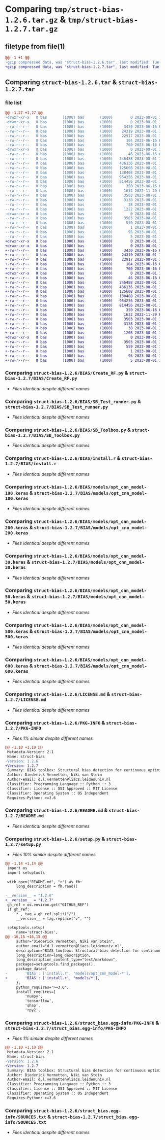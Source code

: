 # Comparing `tmp/struct-bias-1.2.6.tar.gz` & `tmp/struct-bias-1.2.7.tar.gz`

## filetype from file(1)

```diff
@@ -1 +1 @@
-gzip compressed data, was "struct-bias-1.2.6.tar", last modified: Tue Aug  1 12:31:09 2023, max compression
+gzip compressed data, was "struct-bias-1.2.7.tar", last modified: Tue Aug  1 12:35:33 2023, max compression
```

## Comparing `struct-bias-1.2.6.tar` & `struct-bias-1.2.7.tar`

### file list

```diff
@@ -1,27 +1,27 @@
-drwxr-xr-x   0 bas       (1000) bas       (1000)        0 2023-08-01 12:31:09.382976 struct-bias-1.2.6/
-drwxr-xr-x   0 bas       (1000) bas       (1000)        0 2023-08-01 12:31:09.372976 struct-bias-1.2.6/BIAS/
--rw-r--r--   0 bas       (1000) bas       (1000)     3430 2023-06-16 06:53:48.000000 struct-bias-1.2.6/BIAS/Create_RF.py
--rw-r--r--   0 bas       (1000) bas       (1000)    24319 2023-08-01 11:43:58.000000 struct-bias-1.2.6/BIAS/SB_Test_runner.py
--rw-r--r--   0 bas       (1000) bas       (1000)    22917 2023-08-01 12:28:52.000000 struct-bias-1.2.6/BIAS/SB_Toolbox.py
--rw-r--r--   0 bas       (1000) bas       (1000)      104 2023-06-16 06:53:48.000000 struct-bias-1.2.6/BIAS/__init__.py
--rw-r--r--   0 bas       (1000) bas       (1000)      760 2023-06-16 06:53:49.000000 struct-bias-1.2.6/BIAS/install.r
-drwxr-xr-x   0 bas       (1000) bas       (1000)        0 2023-08-01 12:31:09.382976 struct-bias-1.2.6/BIAS/models/
--rw-r--r--   0 bas       (1000) bas       (1000)       46 2023-06-16 06:53:49.000000 struct-bias-1.2.6/BIAS/models/empty.txt
--rw-r--r--   0 bas       (1000) bas       (1000)   246488 2023-08-01 12:27:12.000000 struct-bias-1.2.6/BIAS/models/opt_cnn_model-100.keras
--rw-r--r--   0 bas       (1000) bas       (1000)   436136 2023-08-01 12:27:13.000000 struct-bias-1.2.6/BIAS/models/opt_cnn_model-200.keras
--rw-r--r--   0 bas       (1000) bas       (1000)   125608 2023-08-01 12:27:12.000000 struct-bias-1.2.6/BIAS/models/opt_cnn_model-30.keras
--rw-r--r--   0 bas       (1000) bas       (1000)   138408 2023-08-01 12:27:12.000000 struct-bias-1.2.6/BIAS/models/opt_cnn_model-50.keras
--rw-r--r--   0 bas       (1000) bas       (1000)   954256 2023-08-01 12:27:13.000000 struct-bias-1.2.6/BIAS/models/opt_cnn_model-500.keras
--rw-r--r--   0 bas       (1000) bas       (1000)   814456 2023-08-01 12:27:13.000000 struct-bias-1.2.6/BIAS/models/opt_cnn_model-600.keras
--rw-r--r--   0 bas       (1000) bas       (1000)      350 2023-06-16 06:53:49.000000 struct-bias-1.2.6/BIAS/models/targetnames.npy
--rw-r--r--   0 bas       (1000) bas       (1000)     1632 2022-11-29 08:36:48.000000 struct-bias-1.2.6/LICENSE.md
--rw-r--r--   0 bas       (1000) bas       (1000)     3503 2023-08-01 12:31:09.382976 struct-bias-1.2.6/PKG-INFO
--rw-r--r--   0 bas       (1000) bas       (1000)     3138 2023-08-01 11:43:58.000000 struct-bias-1.2.6/README.md
--rw-r--r--   0 bas       (1000) bas       (1000)       38 2023-08-01 12:31:09.382976 struct-bias-1.2.6/setup.cfg
--rw-r--r--   0 bas       (1000) bas       (1000)     1222 2023-08-01 12:31:08.000000 struct-bias-1.2.6/setup.py
-drwxr-xr-x   0 bas       (1000) bas       (1000)        0 2023-08-01 12:31:09.382976 struct-bias-1.2.6/struct_bias.egg-info/
--rw-r--r--   0 bas       (1000) bas       (1000)     3503 2023-08-01 12:31:09.000000 struct-bias-1.2.6/struct_bias.egg-info/PKG-INFO
--rw-r--r--   0 bas       (1000) bas       (1000)      559 2023-08-01 12:31:09.000000 struct-bias-1.2.6/struct_bias.egg-info/SOURCES.txt
--rw-r--r--   0 bas       (1000) bas       (1000)        1 2023-08-01 12:31:09.000000 struct-bias-1.2.6/struct_bias.egg-info/dependency_links.txt
--rw-r--r--   0 bas       (1000) bas       (1000)       95 2023-08-01 12:31:09.000000 struct-bias-1.2.6/struct_bias.egg-info/requires.txt
--rw-r--r--   0 bas       (1000) bas       (1000)        5 2023-08-01 12:31:09.000000 struct-bias-1.2.6/struct_bias.egg-info/top_level.txt
+drwxr-xr-x   0 bas       (1000) bas       (1000)        0 2023-08-01 12:35:33.543686 struct-bias-1.2.7/
+drwxr-xr-x   0 bas       (1000) bas       (1000)        0 2023-08-01 12:35:33.543686 struct-bias-1.2.7/BIAS/
+-rw-r--r--   0 bas       (1000) bas       (1000)     3430 2023-06-16 06:53:48.000000 struct-bias-1.2.7/BIAS/Create_RF.py
+-rw-r--r--   0 bas       (1000) bas       (1000)    24319 2023-08-01 11:43:58.000000 struct-bias-1.2.7/BIAS/SB_Test_runner.py
+-rw-r--r--   0 bas       (1000) bas       (1000)    22917 2023-08-01 12:28:52.000000 struct-bias-1.2.7/BIAS/SB_Toolbox.py
+-rw-r--r--   0 bas       (1000) bas       (1000)      104 2023-06-16 06:53:48.000000 struct-bias-1.2.7/BIAS/__init__.py
+-rw-r--r--   0 bas       (1000) bas       (1000)      760 2023-06-16 06:53:49.000000 struct-bias-1.2.7/BIAS/install.r
+drwxr-xr-x   0 bas       (1000) bas       (1000)        0 2023-08-01 12:35:33.543686 struct-bias-1.2.7/BIAS/models/
+-rw-r--r--   0 bas       (1000) bas       (1000)       46 2023-06-16 06:53:49.000000 struct-bias-1.2.7/BIAS/models/empty.txt
+-rw-r--r--   0 bas       (1000) bas       (1000)   246488 2023-08-01 12:27:12.000000 struct-bias-1.2.7/BIAS/models/opt_cnn_model-100.keras
+-rw-r--r--   0 bas       (1000) bas       (1000)   436136 2023-08-01 12:27:13.000000 struct-bias-1.2.7/BIAS/models/opt_cnn_model-200.keras
+-rw-r--r--   0 bas       (1000) bas       (1000)   125608 2023-08-01 12:27:12.000000 struct-bias-1.2.7/BIAS/models/opt_cnn_model-30.keras
+-rw-r--r--   0 bas       (1000) bas       (1000)   138408 2023-08-01 12:27:12.000000 struct-bias-1.2.7/BIAS/models/opt_cnn_model-50.keras
+-rw-r--r--   0 bas       (1000) bas       (1000)   954256 2023-08-01 12:27:13.000000 struct-bias-1.2.7/BIAS/models/opt_cnn_model-500.keras
+-rw-r--r--   0 bas       (1000) bas       (1000)   814456 2023-08-01 12:27:13.000000 struct-bias-1.2.7/BIAS/models/opt_cnn_model-600.keras
+-rw-r--r--   0 bas       (1000) bas       (1000)      350 2023-06-16 06:53:49.000000 struct-bias-1.2.7/BIAS/models/targetnames.npy
+-rw-r--r--   0 bas       (1000) bas       (1000)     1632 2022-11-29 08:36:48.000000 struct-bias-1.2.7/LICENSE.md
+-rw-r--r--   0 bas       (1000) bas       (1000)     3503 2023-08-01 12:35:33.543686 struct-bias-1.2.7/PKG-INFO
+-rw-r--r--   0 bas       (1000) bas       (1000)     3138 2023-08-01 11:43:58.000000 struct-bias-1.2.7/README.md
+-rw-r--r--   0 bas       (1000) bas       (1000)       38 2023-08-01 12:35:33.543686 struct-bias-1.2.7/setup.cfg
+-rw-r--r--   0 bas       (1000) bas       (1000)     1208 2023-08-01 12:35:23.000000 struct-bias-1.2.7/setup.py
+drwxr-xr-x   0 bas       (1000) bas       (1000)        0 2023-08-01 12:35:33.543686 struct-bias-1.2.7/struct_bias.egg-info/
+-rw-r--r--   0 bas       (1000) bas       (1000)     3503 2023-08-01 12:35:33.000000 struct-bias-1.2.7/struct_bias.egg-info/PKG-INFO
+-rw-r--r--   0 bas       (1000) bas       (1000)      559 2023-08-01 12:35:33.000000 struct-bias-1.2.7/struct_bias.egg-info/SOURCES.txt
+-rw-r--r--   0 bas       (1000) bas       (1000)        1 2023-08-01 12:35:33.000000 struct-bias-1.2.7/struct_bias.egg-info/dependency_links.txt
+-rw-r--r--   0 bas       (1000) bas       (1000)       95 2023-08-01 12:35:33.000000 struct-bias-1.2.7/struct_bias.egg-info/requires.txt
+-rw-r--r--   0 bas       (1000) bas       (1000)        5 2023-08-01 12:35:33.000000 struct-bias-1.2.7/struct_bias.egg-info/top_level.txt
```

### Comparing `struct-bias-1.2.6/BIAS/Create_RF.py` & `struct-bias-1.2.7/BIAS/Create_RF.py`

 * *Files identical despite different names*

### Comparing `struct-bias-1.2.6/BIAS/SB_Test_runner.py` & `struct-bias-1.2.7/BIAS/SB_Test_runner.py`

 * *Files identical despite different names*

### Comparing `struct-bias-1.2.6/BIAS/SB_Toolbox.py` & `struct-bias-1.2.7/BIAS/SB_Toolbox.py`

 * *Files identical despite different names*

### Comparing `struct-bias-1.2.6/BIAS/install.r` & `struct-bias-1.2.7/BIAS/install.r`

 * *Files identical despite different names*

### Comparing `struct-bias-1.2.6/BIAS/models/opt_cnn_model-100.keras` & `struct-bias-1.2.7/BIAS/models/opt_cnn_model-100.keras`

 * *Files identical despite different names*

### Comparing `struct-bias-1.2.6/BIAS/models/opt_cnn_model-200.keras` & `struct-bias-1.2.7/BIAS/models/opt_cnn_model-200.keras`

 * *Files identical despite different names*

### Comparing `struct-bias-1.2.6/BIAS/models/opt_cnn_model-30.keras` & `struct-bias-1.2.7/BIAS/models/opt_cnn_model-30.keras`

 * *Files identical despite different names*

### Comparing `struct-bias-1.2.6/BIAS/models/opt_cnn_model-50.keras` & `struct-bias-1.2.7/BIAS/models/opt_cnn_model-50.keras`

 * *Files identical despite different names*

### Comparing `struct-bias-1.2.6/BIAS/models/opt_cnn_model-500.keras` & `struct-bias-1.2.7/BIAS/models/opt_cnn_model-500.keras`

 * *Files identical despite different names*

### Comparing `struct-bias-1.2.6/BIAS/models/opt_cnn_model-600.keras` & `struct-bias-1.2.7/BIAS/models/opt_cnn_model-600.keras`

 * *Files identical despite different names*

### Comparing `struct-bias-1.2.6/LICENSE.md` & `struct-bias-1.2.7/LICENSE.md`

 * *Files identical despite different names*

### Comparing `struct-bias-1.2.6/PKG-INFO` & `struct-bias-1.2.7/PKG-INFO`

 * *Files 1% similar despite different names*

```diff
@@ -1,10 +1,10 @@
 Metadata-Version: 2.1
 Name: struct-bias
-Version: 1.2.6
+Version: 1.2.7
 Summary: BIAS toolbox: Structural bias detection for continuous optimization algorithms
 Author: Diederick Vermetten, Niki van Stein
 Author-email: d.l.vermetten@liacs.leidenuniv.nl
 Classifier: Programming Language :: Python :: 3
 Classifier: License :: OSI Approved :: MIT License
 Classifier: Operating System :: OS Independent
 Requires-Python: >=3.6
```

### Comparing `struct-bias-1.2.6/README.md` & `struct-bias-1.2.7/README.md`

 * *Files identical despite different names*

### Comparing `struct-bias-1.2.6/setup.py` & `struct-bias-1.2.7/setup.py`

 * *Files 10% similar despite different names*

```diff
@@ -1,14 +1,14 @@
 import os
 import setuptools
 
 with open("README.md", "r") as fh:
     long_description = fh.read()
 
-__version__ = "1.2.6"
+__version__ = "1.2.7"
 gh_ref = os.environ.get("GITHUB_REF")
 if gh_ref:
     *_, tag = gh_ref.split("/")
     __version__ = tag.replace("v", "")
 
 setuptools.setup(
     name='struct-bias',
@@ -16,15 +16,15 @@
     author="Diederick Vermetten, Niki van Stein",
     author_email="d.l.vermetten@liacs.leidenuniv.nl",
     description="BIAS toolbox: Structural bias detection for continuous optimization algorithms",
     long_description=long_description,
     long_description_content_type="text/markdown",
     packages=setuptools.find_packages(),
     package_data={
-        'BIAS': ['install.r', 'models/opt_cnn_model-*'],
+        'BIAS': ['install.r', 'models/*'],
     },
     python_requires='>=3.6',
     install_requires=[
         'numpy',
         'tensorflow',
         'shap',
         'rpy2',
```

### Comparing `struct-bias-1.2.6/struct_bias.egg-info/PKG-INFO` & `struct-bias-1.2.7/struct_bias.egg-info/PKG-INFO`

 * *Files 1% similar despite different names*

```diff
@@ -1,10 +1,10 @@
 Metadata-Version: 2.1
 Name: struct-bias
-Version: 1.2.6
+Version: 1.2.7
 Summary: BIAS toolbox: Structural bias detection for continuous optimization algorithms
 Author: Diederick Vermetten, Niki van Stein
 Author-email: d.l.vermetten@liacs.leidenuniv.nl
 Classifier: Programming Language :: Python :: 3
 Classifier: License :: OSI Approved :: MIT License
 Classifier: Operating System :: OS Independent
 Requires-Python: >=3.6
```

### Comparing `struct-bias-1.2.6/struct_bias.egg-info/SOURCES.txt` & `struct-bias-1.2.7/struct_bias.egg-info/SOURCES.txt`

 * *Files identical despite different names*


